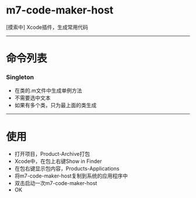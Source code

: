 # m7-code-maker-host
[摸索中] Xcode插件，生成常用代码


------
# 命令列表

### Singleton
- 在类的.m文件中生成单例方法
- 不需要选中文本
- 如果有多个类，只为最上面的类生成


------
# 使用
- 打开项目，Product-Archive打包
- Xcode中，在包上右键Show in Finder
- 在包右键显示包内容，Products-Applications
- 将m7-code-maker-host复制到系统的应用程序中
- 双击启动一次m7-code-maker-host
- OK